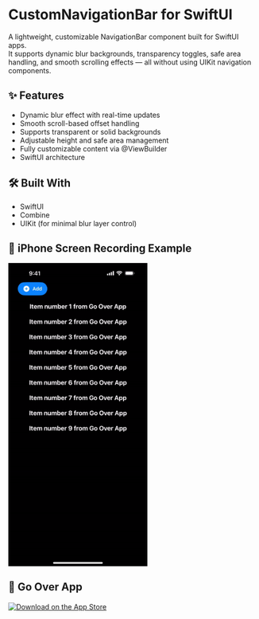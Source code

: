 # CustomNavigationBar for SwiftUI
A lightweight, customizable NavigationBar component built for SwiftUI apps.  
It supports dynamic blur backgrounds, transparency toggles, safe area handling, and smooth scrolling effects — all without using UIKit navigation components.

## ✨ Features  
- Dynamic blur effect with real-time updates  
- Smooth scroll-based offset handling  
- Supports transparent or solid backgrounds  
- Adjustable height and safe area management  
- Fully customizable content via @ViewBuilder  
- SwiftUI architecture  

## 🛠️ Built With  
- SwiftUI  
- Combine  
- UIKit (for minimal blur layer control)
    
## 📱 iPhone Screen Recording Example

<img align="center" src="Preview/BlurNavigationBar.gif" width="280">

## 🛒 Go Over App

<a href="https://apps.apple.com/us/app/go-over-flashchats/id6476990390?itscg=30200&itsct=apps_box_badge&mttnsubad=6476990390" style="display: inline-block;">
<img src="https://toolbox.marketingtools.apple.com/api/v2/badges/download-on-the-app-store/black/en-us?releaseDate=1722988800" alt="Download on the App Store" style="width: 245px; height: 82px; vertical-align: middle; object-fit: contain;" />
</a>
    
    
    
    
